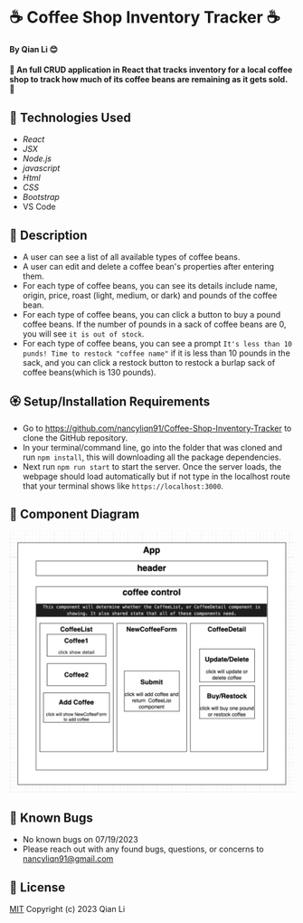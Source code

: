 # ☕ Coffee Shop Inventory Tracker ☕

#### By Qian Li 😊

#### 🌸 An full CRUD application in React that tracks inventory for a local coffee shop to track how much of its coffee beans are remaining as it gets sold. 🌸

## 🌼 Technologies Used

* _React_
* _JSX_
* _Node.js_
* _javascript_
* _Html_
* _CSS_
* _Bootstrap_
* VS Code

## 🌺 Description

* A user can see a list of all available types of coffee beans.
* A user can edit and delete a coffee bean's properties after entering them.
* For each type of coffee beans, you can see its details include name, origin, price, roast (light, medium, or dark) and pounds of the coffee bean. 
* For each type of coffee beans, you can click a button to buy a pound  coffee beans. If the number of pounds in a sack of coffee beans are 0, you will see `it is out of stock`.
* For each type of coffee beans, you can see a prompt `It's less than 10 punds! Time to restock "coffee name"` if it is less than 10 pounds in the sack, and you can click a restock button to restock a burlap sack of coffee beans(which is 130 pounds). 

## 🏵️ Setup/Installation Requirements

* Go to https://github.com/nancyliqn91/Coffee-Shop-Inventory-Tracker to clone the GitHub repository.
* In your terminal/command line, go into the folder that was cloned and run `npm install`, this will downloading all the package dependencies.
* Next run `npm run start` to start the server. Once the server loads, the webpage should load automatically but if not type in the localhost route that your terminal shows like `https://localhost:3000`.

## 🌻 Component Diagram

![Screenshot of component diagram](/src/img/diagram.png)


## 🌷 Known Bugs

* No known bugs on 07/19/2023
* Please reach out with any found bugs, questions, or concerns to nancyliqn91@gmail.com

## 🌹 License
[MIT](license.txt)
Copyright (c) 2023 Qian Li


